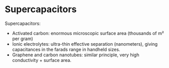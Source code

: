 # Supercapacitors

Supercapacitors:
- Activated carbon: enormous microscopic surface area (thousands of m² per gram)
- Ionic electrolytes: ultra-thin effective separation (nanometers), giving capacitances in the farads range in handheld sizes.
- Graphene and carbon nanotubes: similar principle, very high conductivity + surface area.
